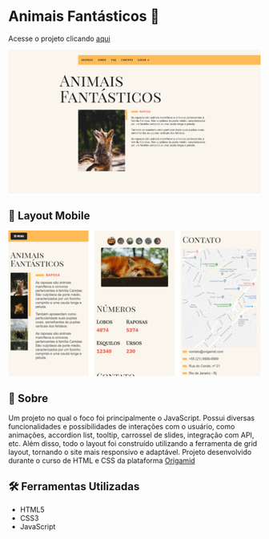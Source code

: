 # Animais Fantásticos 🦊

Acesse o projeto clicando [aqui](https://filipehibrael.github.io/animais-fantasticos/)

<img src="./img/projeto-banner.jpg" alt="Banner do projeto"/>

## 📱 Layout Mobile

<img src="./img/projeto-banner-mobile.png" alt="Banner do projeto mobile"/>

## 📖 Sobre

Um projeto no qual o foco foi principalmente o JavaScript. Possui diversas funcionalidades e possibilidades de interações com o usuário, como animações, accordion list, tooltip, carrossel de slides, integração com API, etc. Além disso, todo o layout foi construído utilizando a ferramenta de grid layout, tornando o site mais responsivo e adaptável. Projeto desenvolvido durante o curso de HTML e CSS da plataforma [Origamid](https://www.origamid.com/)

## 🛠️ Ferramentas Utilizadas

- HTML5
- CSS3
- JavaScript